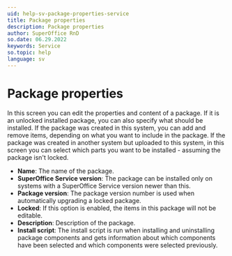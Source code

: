 ```yaml
---
uid: help-sv-package-properties-service
title: Package properties
description: Package properties
author: SuperOffice RnD
so.date: 06.29.2022
keywords: Service
so.topic: help
language: sv
---
```


# Package properties

In this screen you can edit the properties and content of a package. If it is an unlocked installed package, you can also specify what should be installed. If the package was created in this system, you can add and remove items, depending on what you want to include in the package. If the package was created in another system but uploaded to this system, in this screen you can select which parts you want to be installed - assuming the package isn't locked.

* **Name**: The name of the package.
* **SuperOffice Service version**: The package can be installed only on systems with a SuperOffice Service version newer than this.
* **Package version**: The package version number is used when automatically upgrading a locked package.
* **Locked**: If this option is enabled, the items in this package will not be editable.
* **Description**: Description of the package.
* **Install script**: The install script is run when installing and uninstalling package components and gets information about which components have been selected and which components were selected previously.

